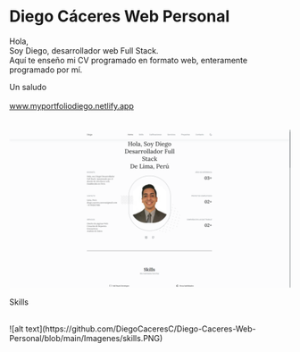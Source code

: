 # Diego Cáceres Web Personal
Hola, <br>
Soy Diego, desarrollador web Full Stack.<br> 
Aquí te enseño mi CV programado en formato web, enteramente programado por mí. <br>

Un saludo<br><br>
<a href="https://myportfoliodiego.netlify.app/" target="_blank">www.myportfoliodiego.netlify.app</a><br><br><br>
![alt text](https://github.com/DiegoCaceresC/Diego-Caceres-Web-Personal/blob/main/Imagenes/Home.PNG) 
<br>
<p>Skills</p>
<br>
![alt text](https://github.com/DiegoCaceresC/Diego-Caceres-Web-Personal/blob/main/Imagenes/skills.PNG) 
